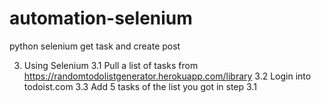 # automation-selenium
python selenium get task and create post

3. Using Selenium
3.1 Pull a list of tasks from https://randomtodolistgenerator.herokuapp.com/library
3.2 Login into todoist.com
3.3 Add 5 tasks of the list you got in step 3.1
